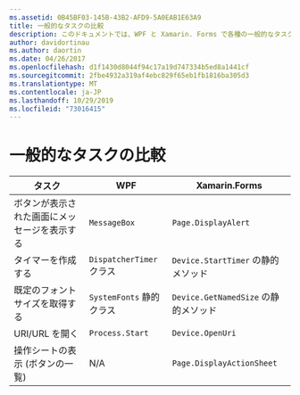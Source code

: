 ```yaml
---
ms.assetid: 0B45BF03-145B-43B2-AFD9-5A0EAB1E63A9
title: 一般的なタスクの比較
description: このドキュメントでは、WPF と Xamarin. Forms で各種の一般的なタスクを実行する方法を比較します。 ボタン、タイマー、フォントサイズ、URI を開き、操作シートを表示します。
author: davidortinau
ms.author: daortin
ms.date: 04/26/2017
ms.openlocfilehash: d1f1430d8044f94c17a19d747334b5ed8a1441cf
ms.sourcegitcommit: 2fbe4932a319af4ebc829f65eb1fb1816ba305d3
ms.translationtype: MT
ms.contentlocale: ja-JP
ms.lasthandoff: 10/29/2019
ms.locfileid: "73016415"
---
```

# <a name="common-tasks-comparison"></a>一般的なタスクの比較

| タスク | WPF | Xamarin.Forms |
|--- |--- |--- |
|ボタンが表示された画面にメッセージを表示する|`MessageBox`|`Page.DisplayAlert`|
|タイマーを作成する|`DispatcherTimer` クラス|`Device.StartTimer` の静的メソッド|
|既定のフォントサイズを取得する|`SystemFonts` 静的クラス|`Device.GetNamedSize` の静的メソッド|
|URI/URL を開く|`Process.Start`|`Device.OpenUri`|
|操作シートの表示 (ボタンの一覧)|N/A|`Page.DisplayActionSheet`|
